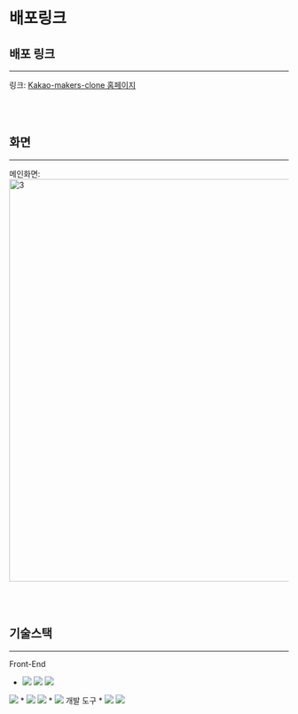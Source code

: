 # 배포링크

## 배포 링크
___
링크: [Kakao-makers-clone 홈페이지]()

<br></br>
## 화면
___
메인화면:
<img width="725" alt="3" src="https://user-images.githubusercontent.com/104298444/213090481-ad3b2d7b-0dd0-46e5-a964-c1e407380e5e.png">

<br></br>
## 기술스택
___
Front-End
* <img src="https://img.shields.io/badge/vue.js-40B783?style=for-the-badge&logo=vue.js&logoColor=white"> <img src="https://img.shields.io/badge/javascript-F7DF1E?style=for-the-badge&logo=javascript&logoColor=black"> <img src="https://img.shields.io/badge/html5-E34F26?style=for-the-badge&logo=html5&logoColor=white">
<img src="https://img.shields.io/badge/css modules-1572B6?style=for-the-badge&logo=css modules&logoColor=white">
* <img src="https://img.shields.io/badge/webpack-0969da?style=for-the-badge&logo=webpack&logoColor=white"> <img src="https://camo.githubusercontent.com/7e0b70f915b88c556f28818f297ac350b6d01036be64a28cfd7aaeb63b8e2c0b/68747470733a2f2f696d672e736869656c64732e696f2f62616467652f426162656c2d4639444333453f7374796c653d666f722d7468652d6261646765266c6f676f3d426162656c266c6f676f436f6c6f723d626c61636b" data-canonical-src="https://img.shields.io/badge/Babel-F9DC3E?style=for-the-badge&amp;logo=Babel&amp;logoColor=black" style="max-width: 100%; user-select: auto;">
* <img src="https://camo.githubusercontent.com/7377d22a8cae7fb93e3a601f9137488132a46ccad5409e02504d379e15ce858b/68747470733a2f2f696d672e736869656c64732e696f2f62616467652f50726574746965722d4637423933453f7374796c653d666f722d7468652d6261646765266c6f676f3d5072657474696572266c6f676f436f6c6f723d626c61636b" data-canonical-src="https://img.shields.io/badge/Prettier-F7B93E?style=for-the-badge&amp;logo=Prettier&amp;logoColor=black" style="max-width: 100%; user-select: auto;">
개발 도구
* <img src="https://camo.githubusercontent.com/fdb91eb7d32ba58701c8e564694cbe60e706378baefa180dbb96e2c1cfb9ec0f/68747470733a2f2f696d672e736869656c64732e696f2f62616467652f4769742d4630353033323f7374796c653d666f722d7468652d6261646765266c6f676f3d476974266c6f676f436f6c6f723d7768697465" data-canonical-src="https://img.shields.io/badge/Git-F05032?style=for-the-badge&amp;logo=Git&amp;logoColor=white" style="max-width: 100%; user-select: auto;"> <img src="https://camo.githubusercontent.com/4c8ff408d7b8658d244e8dc7a764f24381721f63654652aa2a05639b3b5cc943/68747470733a2f2f696d672e736869656c64732e696f2f62616467652f4769744875622d3138313731373f7374796c653d666f722d7468652d6261646765266c6f676f3d476974487562266c6f676f436f6c6f723d7768697465" data-canonical-src="https://img.shields.io/badge/GitHub-181717?style=for-the-badge&amp;logo=GitHub&amp;logoColor=white" style="max-width: 100%; user-select: auto;">

